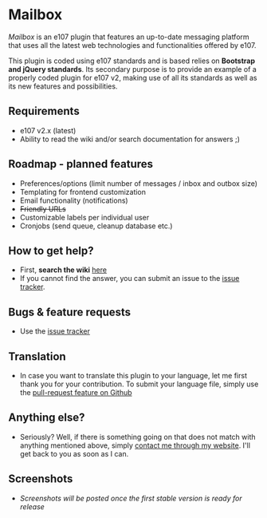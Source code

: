 # Mailbox #
*Mailbox* is an e107 plugin that features an up-to-date messaging platform that uses all the latest web technologies and functionalities offered by e107.

This plugin is coded using e107 standards and is based relies on **Bootstrap and jQuery standards**. Its secondary purpose is to provide an example of a properly coded plugin for e107 v2, making use of all its standards as well as its new features and possibilities.  

## Requirements ##
* e107 v2.x (latest)
* Ability to read the wiki and/or search documentation for answers ;)

## Roadmap - planned features ##
* Preferences/options (limit number of messages / inbox and outbox size)
* Templating for frontend customization
* Email functionality (notifications)
* ~~Friendly URLs~~
* Customizable labels per individual user 
* Cronjobs (send queue, cleanup database etc.)

## How to get help? ##
* First, **search the wiki** [here](https://github.com/Moc/mailbox/wiki)
* If you cannot find the answer, you can submit an issue to the [issue tracker](https://github.com/Moc/mailbox/issues).

## Bugs &  feature requests ##
* Use the [issue tracker](https://github.com/Moc/mailbox/issues)

## Translation ##
* In case you want to translate this plugin to your language, let me first thank you for your contribution. To submit your language file, simply use the [pull-request feature on Github](https://help.github.com/articles/using-pull-requests) 
 
## Anything else? ##
* Seriously? Well, if there is something going on that does not match with anything mentioned above, simply [contact me through my website](http://www.tijnkuyper.nl). I'll get back to you as soon as I can.

## Screenshots ##
* *Screenshots will be posted once the first stable version is ready for release*